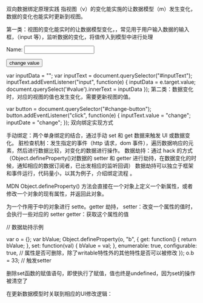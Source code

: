 双向数据绑定原理实践
指视图（v）的变化能实施的让数据模型（m）发生变化，数据的变化也能实时更新到视图。

第一类：视图的变化能实时的让数据模型变化，，常见用于用户输入数据的输入框，（input 等），监听数据的变化，将值传入到模型中进行处理

<label for="inputText">Name:</label>
<input id="inputText" type="text"/>
<span id="value"></span>

<button id="change-button">change value</button>

var inputData = "";
var inputText = document.querySelector("#inputText");
inputText.addEventListener("input", function(e) {
  inputData = e.target.value;
  document.querySelect('#value').innerText = inputData
});
第二类：数据变化时，对应的视图的值也发生变化，需要更新视图的值。

var button = document.querySelector("#change-button");
button.addEventListener("click", function(e) {
  inputText.value = "change";
  inputDate = "change";
});
双向绑定实现方式

手动绑定：两个单身绑定的结合，通过手动 set 和 get 数据来触发 UI 或数据变化。
脏检查机制：发生指定的事件（http 请求，dom 事件），遍历数据响应的元素，然后进行数据比较，对变化的数据进行操作。
数据劫持：通过 hack 的方式（Object.defineProperty()对数据的 setter 和 getter 进行劫持，在数据变化的时候，通知相应的数据订阅者，已出发相应的监听回调）
数据劫持可以独立于框架和事件运行，代码量小，以其为例子，介绍绑定流程 。

MDN Object.defineProperty() 方法会直接在一个对象上定义一个新属性，或者修改一个对象的现有属性，并返回此对象。

为一个作用于中的对象进行 sette。getter 劫持， setter：改变一个属性的值时，会执行一些对应的 setter getter：获取这个属性的值

// 数据劫持示例

var o = {};
var bValue;
Object.defineProperty(o, "b", {
  get: function() {
    return bValue;
  },
  set: function(val) {
    bValue = val;
  },
  enumerable: true,
  configurable: true, // 属性是否可删除，除了writable特性外的其他特性是否可以被修改
});
o.b = 33; // 触发setter

删除set函数的赋值语句，即使执行了赋值，值也终是undefined，因为set的操作被清空了

在更新数据模型时关联到相应的UI修改逻辑：

